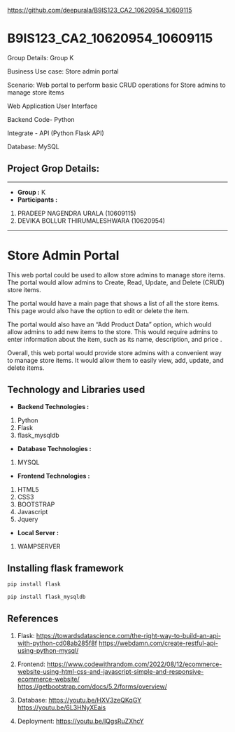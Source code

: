 https://github.com/deepurala/B9IS123_CA2_10620954_10609115

# B9IS123_CA2_10620954_10609115

Group Details: Group K

Business Use case: Store admin portal

Scenario: Web portal to perform basic CRUD operations for Store admins to manage store items

Web Application User Interface

Backend Code- Python

Integrate - API (Python Flask API)

Database: MySQL

## Project Grop Details:
------------------------------
* **Group :** K
*  **Participants :** 

1. PRADEEP NAGENDRA URALA (10609115)
2. DEVIKA BOLLUR THIRUMALESHWARA (10620954)


-------------------
# Store Admin Portal

This web portal could be used to allow store admins to manage store items. The portal would allow admins to Create, Read, Update, and Delete (CRUD) store items. 

The portal would have a main page that shows a list of all the store items. This page would also have the option to edit or delete the item. 

The portal would also have an “Add Product Data” option, which would allow admins to add new items to the store. This  would require admins to enter information about the item, such as its name, description, and price . 

Overall, this web portal would provide store admins with a convenient way to manage store items. It would allow them to easily view, add, update, and delete items.

## Technology and Libraries used
* **Backend Technologies :**
1. Python
2. Flask
3. flask_mysqldb

* **Database Technologies :**
1. MYSQL

* **Frontend Technologies :**
1. HTML5
2. CSS3
3. BOOTSTRAP
4. Javascript
5. Jquery

* **Local Server :**
1. WAMPSERVER



## Installing flask framework
```bash
pip install flask
```

```bash
pip install flask_mysqldb
```

## References
1. Flask: 
https://towardsdatascience.com/the-right-way-to-build-an-api-with-python-cd08ab285f8f
https://webdamn.com/create-restful-api-using-python-mysql/

2. Frontend: 
https://www.codewithrandom.com/2022/08/12/ecommerce-website-using-html-css-and-javascript-simple-and-responsive-ecommerce-website/
https://getbootstrap.com/docs/5.2/forms/overview/

3. Database:
https://youtu.be/HXV3zeQKqGY
https://youtu.be/6L3HNyXEais

4. Deployment:
https://youtu.be/lQgsRuZXhcY
